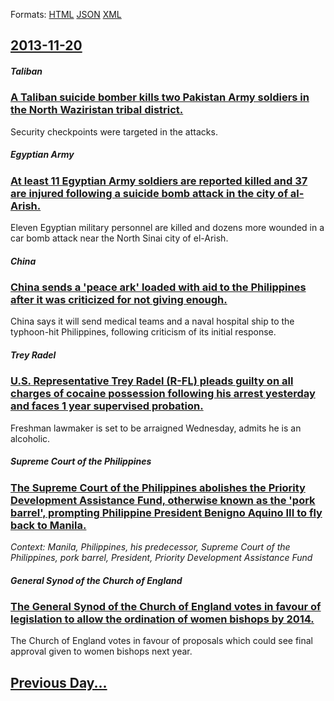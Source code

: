 
Formats: [HTML](2013/11/20/index.html)  [JSON](2013/11/20/index.json)  [XML](2013/11/20/index.xml)  

## [2013-11-20](/news/2013/11/20/index.md)

##### Taliban
### [A Taliban suicide bomber kills two Pakistan Army soldiers in the North Waziristan tribal district. ](/news/2013/11/20/a-taliban-suicide-bomber-kills-two-pakistan-army-soldiers-in-the-north-waziristan-tribal-district.md)
Security checkpoints were targeted in the attacks.

##### Egyptian Army
### [At least 11 Egyptian Army soldiers are reported killed and 37 are injured following a suicide bomb attack in the city of al-Arish. ](/news/2013/11/20/at-least-11-egyptian-army-soldiers-are-reported-killed-and-37-are-injured-following-a-suicide-bomb-attack-in-the-city-of-al-arish.md)
Eleven Egyptian military personnel are killed and dozens more wounded in a car bomb attack near the North Sinai city of el-Arish.

##### China
### [China sends a 'peace ark' loaded with aid to the Philippines after it was criticized for not giving enough. ](/news/2013/11/20/china-sends-a-peace-ark-loaded-with-aid-to-the-philippines-after-it-was-criticized-for-not-giving-enough.md)
China says it will send medical teams and a naval hospital ship to the typhoon-hit Philippines, following criticism of its initial response.

##### Trey Radel
### [U.S. Representative Trey Radel (R-FL) pleads guilty on all charges of cocaine possession following his arrest yesterday and faces 1 year supervised probation. ](/news/2013/11/20/u-s-representative-trey-radel-rafl-pleads-guilty-on-all-charges-of-cocaine-possession-following-his-arrest-yesterday-and-faces-1-year-s.md)
Freshman lawmaker is set to be arraigned Wednesday, admits he is an alcoholic.

##### Supreme Court of the Philippines
### [The Supreme Court of the Philippines abolishes the Priority Development Assistance Fund, otherwise known as the 'pork barrel', prompting Philippine President Benigno Aquino III to fly back to Manila. ](/news/2013/11/20/the-supreme-court-of-the-philippines-abolishes-the-priority-development-assistance-fund-otherwise-known-as-the-pork-barrel-prompting-phi.md)
_Context: Manila, Philippines, his predecessor, Supreme Court of the Philippines, pork barrel, President, Priority Development Assistance Fund_

##### General Synod of the Church of England
### [The General Synod of the Church of England votes in favour of legislation to allow the ordination of women bishops by 2014. ](/news/2013/11/20/the-general-synod-of-the-church-of-england-votes-in-favour-of-legislation-to-allow-the-ordination-of-women-bishops-by-2014.md)
The Church of England votes in favour of proposals which could see final approval given to women bishops next year.

## [Previous Day...](/news/2013/11/19/index.md)

